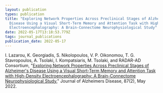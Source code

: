 ```yaml
---
layout: publication
types: publication
title: "Exploring Network Properties Across Preclinical Stages of Alzheimer's
  Disease Using a Visual Short-Term Memory and Attention Task with High-Density
  Electroencephalography: A Brain-Connectome Neurophysiological Study"
date: 2022-05-17T13:18:53.779Z
tags: journal_publications
publication_date: 2022-05-17
---
```

I. Lazarou, K. Georgiadis, S. Nikolopoulos, V. P. Oikonomou, T. G. Stavropoulos, A. Tsolaki, I. Kompatsiaris, M. Tsolaki, and RADAR-AD Consortium, "[Exploring Network Properties Across Preclinical Stages of Alzheimer's Disease Using a Visual Short-Term Memory and Attention Task with High-Density Electroencephalography: A Brain-Connectome Neurophysiological Study](https://content.iospress.com/articles/journal-of-alzheimers-disease/jad215421)," Journal of Alzheimers Disease, 87(2), May 2022.
